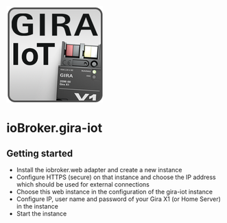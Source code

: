 ![Logo](../../admin/gira-iot.png)

# ioBroker.gira-iot

## Getting started

- Install the iobroker.web adapter and create a new instance
- Configure HTTPS (secure) on that instance and choose the IP address which should be used for external connections
- Choose this web instance in the configuration of the gira-iot instance
- Configure IP, user name and password of your Gira X1 (or Home Server) in the instance
- Start the instance
